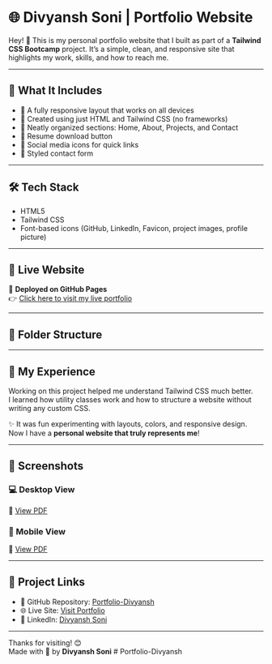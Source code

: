 # 🌐 Divyansh Soni | Portfolio Website

Hey! 👋 This is my personal portfolio website that I built as part of a **Tailwind CSS Bootcamp** project. It’s a simple, clean, and responsive site that highlights my work, skills, and how to reach me.

---

## 🚀 What It Includes

- 🔹 A fully responsive layout that works on all devices
- 🔹 Created using just HTML and Tailwind CSS (no frameworks)
- 🔹 Neatly organized sections: Home, About, Projects, and Contact
- 🔹 Resume download button
- 🔹 Social media icons for quick links
- 🔹 Styled contact form

---

## 🛠️ Tech Stack

- HTML5  
- Tailwind CSS  
- Font-based icons (GitHub, LinkedIn, Favicon, project images, profile picture)

---

## 🔗 Live Website

🚀 **Deployed on GitHub Pages**  
👉 [Click here to visit my live portfolio](https://divyansh-soni797.github.io/Portfolio-Divyansh/)

---

## 📁 Folder Structure


---

## 💬 My Experience

Working on this project helped me understand Tailwind CSS much better.  
I learned how utility classes work and how to structure a website without writing any custom CSS.  

✨ It was fun experimenting with layouts, colors, and responsive design.  
Now I have a **personal website that truly represents me**!

---

## 📸 Screenshots

### 💻 Desktop View  
📄 [View PDF](Images/web_interface.pdf)

### 📱 Mobile View  
📄 [View PDF](Images/smartphone_interface.pdf)

---

## 🔗 Project Links

- 🔧 GitHub Repository: [Portfolio-Divyansh](https://github.com/Divyansh-soni797/Portfolio-Divyansh)
- 🌐 Live Site: [Visit Portfolio](https://divyansh-soni797.github.io/Portfolio-Divyansh/)
- 💼 LinkedIn: [Divyansh Soni](https://www.linkedin.com/in/divyansh-soni-9b122a33a)

---

Thanks for visiting! 😊  
Made with 💚 by **Divyansh Soni**
#   P o r t f o l i o - D i v y a n s h  
 